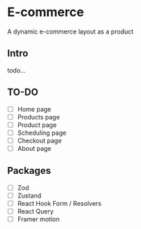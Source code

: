 # E-commerce

A dynamic e-commerce layout as a product

## Intro

todo...

## TO-DO

- [ ] Home page
- [ ] Products page
- [ ] Product page
- [ ] Scheduling page
- [ ] Checkout page
- [ ] About page

## Packages

- [ ] Zod
- [ ] Zustand
- [ ] React Hook Form / Resolvers
- [ ] React Query
- [ ] Framer motion
